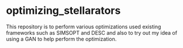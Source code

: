 # optimizing_stellarators


This repository is to perform various optimizations used existing frameworks such as SIMSOPT and DESC and also to try out my idea of using a GAN to help perform the optimization. 
